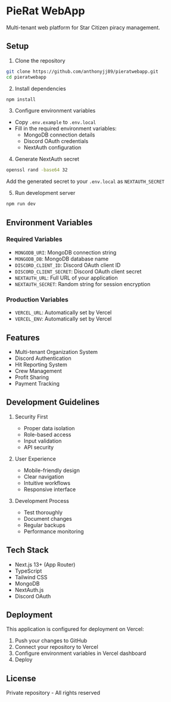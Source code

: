 # PieRat WebApp

Multi-tenant web platform for Star Citizen piracy management.

## Setup

1. Clone the repository
```bash
git clone https://github.com/anthonyjj89/pieratwebapp.git
cd pieratwebapp
```

2. Install dependencies
```bash
npm install
```

3. Configure environment variables
- Copy `.env.example` to `.env.local`
- Fill in the required environment variables:
  - MongoDB connection details
  - Discord OAuth credentials
  - NextAuth configuration

4. Generate NextAuth secret
```bash
openssl rand -base64 32
```
Add the generated secret to your `.env.local` as `NEXTAUTH_SECRET`

5. Run development server
```bash
npm run dev
```

## Environment Variables

### Required Variables
- `MONGODB_URI`: MongoDB connection string
- `MONGODB_DB`: MongoDB database name
- `DISCORD_CLIENT_ID`: Discord OAuth client ID
- `DISCORD_CLIENT_SECRET`: Discord OAuth client secret
- `NEXTAUTH_URL`: Full URL of your application
- `NEXTAUTH_SECRET`: Random string for session encryption

### Production Variables
- `VERCEL_URL`: Automatically set by Vercel
- `VERCEL_ENV`: Automatically set by Vercel

## Features

- Multi-tenant Organization System
- Discord Authentication
- Hit Reporting System
- Crew Management
- Profit Sharing
- Payment Tracking

## Development Guidelines

1. Security First
   - Proper data isolation
   - Role-based access
   - Input validation
   - API security

2. User Experience
   - Mobile-friendly design
   - Clear navigation
   - Intuitive workflows
   - Responsive interface

3. Development Process
   - Test thoroughly
   - Document changes
   - Regular backups
   - Performance monitoring

## Tech Stack

- Next.js 13+ (App Router)
- TypeScript
- Tailwind CSS
- MongoDB
- NextAuth.js
- Discord OAuth

## Deployment

This application is configured for deployment on Vercel:

1. Push your changes to GitHub
2. Connect your repository to Vercel
3. Configure environment variables in Vercel dashboard
4. Deploy

## License

Private repository - All rights reserved
